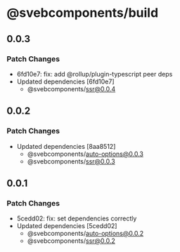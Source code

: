# @svebcomponents/build

## 0.0.3

### Patch Changes

- 6fd10e7: fix: add @rollup/plugin-typescript peer deps
- Updated dependencies [6fd10e7]
  - @svebcomponents/ssr@0.0.4

## 0.0.2

### Patch Changes

- Updated dependencies [8aa8512]
  - @svebcomponents/auto-options@0.0.3
  - @svebcomponents/ssr@0.0.3

## 0.0.1

### Patch Changes

- 5cedd02: fix: set dependencies correctly
- Updated dependencies [5cedd02]
  - @svebcomponents/auto-options@0.0.2
  - @svebcomponents/ssr@0.0.2
